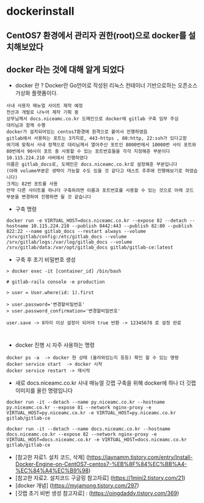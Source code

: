 # dockerinstall
## CentOS7 환경에서 관리자 권한(root)으로 docker를 설치해보았다
## docker 라는 것에 대해 알게 되었다 
- docker 란 ? Docker란 Go언어로 작성된 리눅스 컨테이너 기반으로하는 오픈소스 가상화 플랫폼이다.



``` 
사내 사용자 매뉴얼 사이트 제작 예정
전산과 개발로 나누어 제작 기획 중
상무님께서 docs.niceamc.co.kr 도메인으로 docker에 gitlab 구축 임무 주심 
대리님과 함께 수행
docker가 설치되어있는 centos7환경에 원격으로 붙어서 진행하였음
gitlab에서 사용하는 포트는 3가지로, 443-https , 80:http, 22:ssh가 있다고함 
여기에 맞춰서 사내 정책으로 대리님께서 열어주신 포트인 8000번에서 10000번 사이 포트와 80번에서 90사이 포트 중 사용할 수 있는 포트번호들을 각각 지정해준 부분이다
10.115.224.210 서버에서 진행하였다
이름은 gitlab_docs로, 도메인은 docs.niceamc.co.kr로 설정해준 부분입니다
(아래 volume부분은 생략이 가능할 수도 있을 것 같다고 테스트 추후에 진행해보기로 하였습니다)
크게는 82번 포트를 사용
만약 다른 사이트를 하나더 구축하려면 이름과 포트번호를 사용할 수 있는 것으로 아래 코드 부분을 변경하여 진행하면 될 것 같습니다
``` 
- 구축 명령 
``` 
docker run -e VIRTUAL_HOST=docs.niceamc.co.kr --expose 82 --detach --hostname 10.115.224.210 --publish 8442:443 --publish 82:80 --publish 822:22 --name gitlab_docs --restart always --volume /srv/gitlab/config:/etc/gitlab_docs --volume /srv/gitlab/logs:/var/log/gitlab_docs --volume /srv/gitlab/data:/var/opt/gitlab_docs gitlab/gitlab-ce:latest
```
- 구축 후 초기 비밀번호 생성
```
> docker exec -it [container_id] /bin/bash

# gitlab-rails console -e production

> user = User.where(id: 1).first

> user.password='변경할비밀번호'
> user.password_confirmation='변경할비밀번호'

user.save -> 8자리 이상 설정이 되어야 true 반환 -> 12345678 로 설정 완료
```
#
- docker 진행 시 자주 사용하는 명령
```
docker ps -a  -> docker 현 상태 (올라와있는지 등등) 확인 할 수 있는 명령
docker service start  -> docker 시작
docker service restart -> 재시작
```




- 새로 docs.niceamc.co.kr 사내 매뉴얼 깃랩 구축을 위해 docker에 하나 더 깃랩 이미지를 올린 명령입니다
```
docker run -it --detach --name py.niceamc.co.kr --hostname py.niceamc.co.kr --expose 81 --network nginx-proxy -e VIRTUAL_HOST=py.niceamc.co.kr -e VIRTUAL_HOST=py.niceamc.co.kr gitlab/gitlab-ce

docker run -it --detach --name docs.niceamc.co.kr --hostname docs.niceamc.co.kr --expose 82 --network nginx-proxy -e VIRTUAL_HOST=docs.niceamc.co.kr -e VIRTUAL_HOST=docs.niceamc.co.kr gitlab/gitlab-ce
```

- [참고한 자료1. 설치 코드, 삭제] (https://jaynamm.tistory.com/entry/Install-Docker-Engine-on-CentOS7-centos7-%EB%8F%84%EC%BB%A4-%EC%84%A4%EC%B9%98)
- [참고한 자료2. 설치코드 구글링 참고자료] (https://1mini2.tistory.com/21)
- [docker 개념] (https://myjamong.tistory.com/297)
- [깃랩 초기 비번 생성 참고자료] : (https://oingdaddy.tistory.com/369)
